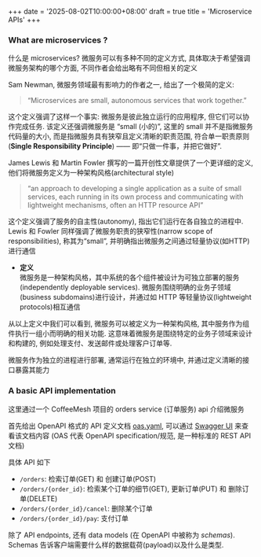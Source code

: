 +++
date = '2025-08-02T10:00:00+08:00'
draft = true
title = 'Microservice APIs'
+++

### What are microservices ?
什么是 microservices? 微服务可以有多种不同的定义方式, 具体取决于希望强调微服务架构的哪个方面, 不同作者会给出略有不同但相关的定义

Sam Newman, 微服务领域最有影响力的作者之一, 给出了一个极简的定义:

> “Microservices are small, autonomous services that work together.”

这个定义强调了这样一个事实: 微服务是彼此独立运行的应用程序, 但它们可以协作完成任务. 该定义还强调微服务是 “small (小的)”, 这里的 small 并不是指微服务代码量的大小, 而是指微服务具有狭窄且定义清晰的职责范围, 符合单一职责原则(**Single Responsibility Principle**) —— 即“只做一件事，并把它做好”.

James Lewis 和 Martin Fowler 撰写的一篇开创性文章提供了一个更详细的定义, 他们将微服务定义为一种架构风格(architectural style)

> “an approach to developing a single application as a suite of small services, each running in its own process and communicating with lightweight mechanisms, often an HTTP resource API”

这个定义强调了服务的自主性(autonomy), 指出它们运行在各自独立的进程中. Lewis 和 Fowler 同样强调了微服务职责的狭窄性(narrow scope of responsibilities), 称其为“small”, 并明确指出微服务之间通过轻量协议(如HTTP)进行通信

- **定义**  
    微服务是一种架构风格，其中系统的各个组件被设计为可独立部署的服务(independently deployable services). 微服务围绕明确的业务子领域(business subdomains)进行设计，并通过如 HTTP 等轻量协议(lightweight protocols)相互通信

从以上定义中我们可以看到, 微服务可以被定义为一种架构风格, 其中服务作为组件执行一组小而明确的相关功能. 这意味着微服务是围绕特定的业务子领域来设计和构建的, 例如处理支付、发送邮件或处理客户订单等.

微服务作为独立的进程进行部署, 通常运行在独立的环境中, 并通过定义清晰的接口暴露其能力



### A basic API implementation
这里通过一个 CoffeeMesh 项目的 orders service (订单服务) api 介绍微服务

首先给出 OpenAPI 格式的 API 定义文档 [oas.yaml](https://github.com/abunuwas/microservice-apis/blob/master/ch02/oas.yaml), 可以通过 [Swagger UI](https://editor.swagger.io/) 来查看该文档内容 (OAS 代表 OpenAPI specification/规范, 是一种标准的 REST API 文档)

具体 API 如下
- `/orders`: 检索订单(GET) 和 创建订单(POST)
- `/orders/{order_id}`: 检索某个订单的细节(GET), 更新订单(PUT) 和 删除订单(DELETE)
- `/orders/{order_id}/cancel`: 删除某个订单
- `/orders/{order_id}/pay`: 支付订单

除了 API endpoints, 还有 data models (在 OpenAPI 中被称为 *schemas*). Schemas 告诉客户端需要什么样的数据载荷(payload)以及什么是类型.


